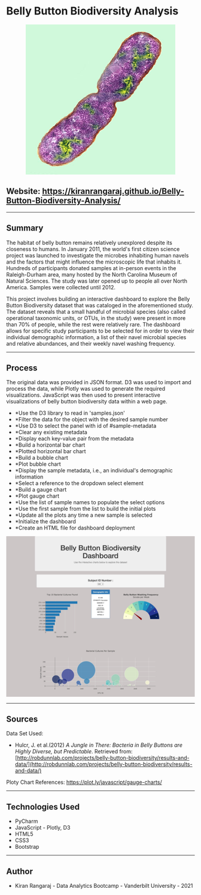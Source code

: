 # Belly Button Biodiversity Analysis

<p align="center">
  <img src="Images/bacteria.jpg" width="400">
</p>

## Website: https://kiranrangaraj.github.io/Belly-Button-Biodiversity-Analysis/

---

## Summary ##
The habitat of belly button remains relatively unexplored despite its closeness to humans. In January 2011, the world's first citizen science project was launched to investigate the microbes inhabiting human navels and the factors that might influence the microscopic life that inhabits it. Hundreds of participants donated samples at in-person events in the Raleigh-Durham area, many hosted by the North Carolina Museum of Natural Sciences. The study was later opened up to people all over North America. Samples were collected until 2012.

This project involves building an interactive dashboard to explore the Belly Button Biodiversity dataset that was cataloged in the aforementioned study. The dataset reveals that a small handful of microbial species (also called operational taxonomic units, or OTUs, in the study) were present in more than 70% of people, while the rest were relatively rare. The dashboard allows for specific study participants to be selected for in order to view their individual demographic information, a list of their navel microbial species and relative abundances, and their weekly navel washing frequency. 

---

## Process ##
The original data was provided in JSON format. D3 was used to import and process the data, while Plotly was used to generate the required visualizations. JavaScript was then used to present interactive visualizations of belly button biodiversity data within a web page.
* *Use the D3 library to read in 'samples.json'
* *Filter the data for the object with the desired sample number
* *Use D3 to select the panel with id of #sample-metadata
* *Clear any existing metadata
* *Display each key-value pair from the metadata
* *Build a horizontal bar chart
* *Plotted horizontal bar chart
* *Build a bubble chart
* *Plot bubble chart
* *Display the sample metadata, i.e., an individual's demographic information
* *Select a reference to the dropdown select element
* *Build a gauge chart
* *Plot gauge chart
* *Use the list of sample names to populate the select options
* *Use the first sample from the list to build the initial plots
* *Update all the plots any time a new sample is selected
* *Initialize the dashboard
* *Create an HTML file for dashboard deployment

<p align="center">
  <img src="Images/Belly_Button_Biodiversity.png" width=" ">
</p>

---

## Sources ##
Data Set Used:
* Hulcr, J. et al.(2012) _A Jungle in There: Bacteria in Belly Buttons are Highly Diverse, but Predictable_. Retrieved from: [http://robdunnlab.com/projects/belly-button-biodiversity/results-and-data/](http://robdunnlab.com/projects/belly-button-biodiversity/results-and-data/)

Ploty Chart References:
https://plot.ly/javascript/gauge-charts/

---

## Technologies Used ##
* PyCharm
* JavaScript - Plotly, D3
* HTML5
* CSS3
* Bootstrap

---

## Author ##
* Kiran Rangaraj - Data Analytics Bootcamp - Vanderbilt University - 2021

